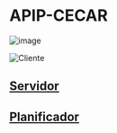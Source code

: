 # APIP-CECAR

![image](https://user-images.githubusercontent.com/37457488/204531564-9aa3a2f1-31d3-4d62-999a-c406a0751248.png)

![Cliente](https://github.com/APIP-CECAR/client)
## [Servidor](https://github.com/APIP-CECAR/server)
## [Planificador](https://github.com/APIP-CECAR/planner)
